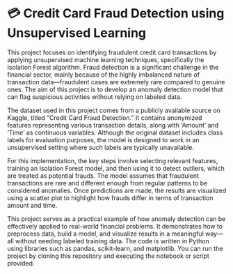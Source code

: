 # 💳 Credit Card Fraud Detection using Unsupervised Learning

This project focuses on identifying fraudulent credit card transactions by applying unsupervised machine learning techniques, specifically the Isolation Forest algorithm. Fraud detection is a significant challenge in the financial sector, mainly because of the highly imbalanced nature of transaction data—fraudulent cases are extremely rare compared to genuine ones. The aim of this project is to develop an anomaly detection model that can flag suspicious activities without relying on labeled data.

The dataset used in this project comes from a publicly available source on Kaggle, titled “Credit Card Fraud Detection.” It contains anonymized features representing various transaction details, along with ‘Amount’ and ‘Time’ as continuous variables. Although the original dataset includes class labels for evaluation purposes, the model is designed to work in an unsupervised setting where such labels are typically unavailable.

For this implementation, the key steps involve selecting relevant features, training an Isolation Forest model, and then using it to detect outliers, which are treated as potential frauds. The model assumes that fraudulent transactions are rare and different enough from regular patterns to be considered anomalies. Once predictions are made, the results are visualized using a scatter plot to highlight how frauds differ in terms of transaction amount and time.

This project serves as a practical example of how anomaly detection can be effectively applied to real-world financial problems. It demonstrates how to preprocess data, build a model, and visualize results in a meaningful way—all without needing labeled training data. The code is written in Python using libraries such as pandas, scikit-learn, and matplotlib. You can run the project by cloning this repository and executing the notebook or script provided.

